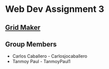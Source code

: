 # Web Dev Assignment 3
## [Grid Maker](https://carlosjocaballero.github.io/WebDev-Assignment-3/)
## Group Members

* Carlos Caballero - Carlosjocaballero
* Tanmoy Paul - TanmoyPaul1
